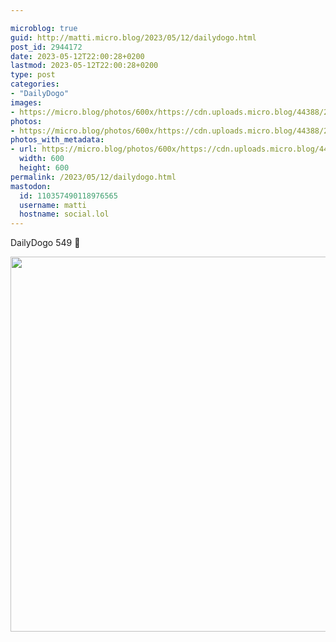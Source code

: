 ```yaml
---

microblog: true
guid: http://matti.micro.blog/2023/05/12/dailydogo.html
post_id: 2944172
date: 2023-05-12T22:00:28+0200
lastmod: 2023-05-12T22:00:28+0200
type: post
categories:
- "DailyDogo"
images:
- https://micro.blog/photos/600x/https://cdn.uploads.micro.blog/44388/2023/53ff66fdc9.jpg
photos:
- https://micro.blog/photos/600x/https://cdn.uploads.micro.blog/44388/2023/53ff66fdc9.jpg
photos_with_metadata:
- url: https://micro.blog/photos/600x/https://cdn.uploads.micro.blog/44388/2023/53ff66fdc9.jpg
  width: 600
  height: 600
permalink: /2023/05/12/dailydogo.html
mastodon:
  id: 110357490118976565
  username: matti
  hostname: social.lol
---
```

DailyDogo 549 🐶

<img src="/media/uploads/2023/53ff66fdc9.jpg" width="600" height="600" alt="" />
